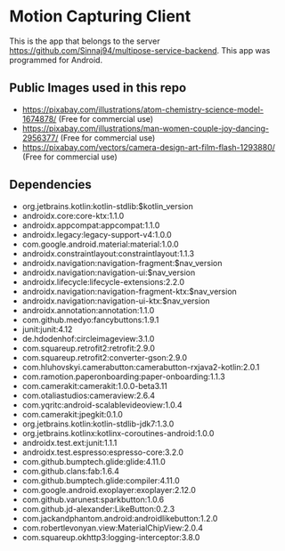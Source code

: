 # Motion Capturing Client
This is the app that belongs to the server https://github.com/Sinnaj94/multipose-service-backend.
This app was programmed for Android.
## Public Images used in this repo
- https://pixabay.com/illustrations/atom-chemistry-science-model-1674878/ (Free for commercial use)
- https://pixabay.com/illustrations/man-women-couple-joy-dancing-2956377/ (Free for commercial use)
- https://pixabay.com/vectors/camera-design-art-film-flash-1293880/ (Free for commercial use)
## Dependencies
- org.jetbrains.kotlin:kotlin-stdlib:$kotlin_version
- androidx.core:core-ktx:1.1.0
- androidx.appcompat:appcompat:1.1.0
- androidx.legacy:legacy-support-v4:1.0.0
- com.google.android.material:material:1.0.0
- androidx.constraintlayout:constraintlayout:1.1.3
- androidx.navigation:navigation-fragment:$nav_version
- androidx.navigation:navigation-ui:$nav_version
- androidx.lifecycle:lifecycle-extensions:2.2.0
- androidx.navigation:navigation-fragment-ktx:$nav_version
- androidx.navigation:navigation-ui-ktx:$nav_version
- androidx.annotation:annotation:1.1.0
- com.github.medyo:fancybuttons:1.9.1
- junit:junit:4.12
- de.hdodenhof:circleimageview:3.1.0
- com.squareup.retrofit2:retrofit:2.9.0
- com.squareup.retrofit2:converter-gson:2.9.0
- com.hluhovskyi.camerabutton:camerabutton-rxjava2-kotlin:2.0.1
- com.ramotion.paperonboarding:paper-onboarding:1.1.3
- com.camerakit:camerakit:1.0.0-beta3.11
- com.otaliastudios:cameraview:2.6.4
- com.yqritc:android-scalablevideoview:1.0.4
- com.camerakit:jpegkit:0.1.0
- org.jetbrains.kotlin:kotlin-stdlib-jdk7:1.3.0
- org.jetbrains.kotlinx:kotlinx-coroutines-android:1.0.0
- androidx.test.ext:junit:1.1.1
- androidx.test.espresso:espresso-core:3.2.0
- com.github.bumptech.glide:glide:4.11.0
- com.github.clans:fab:1.6.4
- com.github.bumptech.glide:compiler:4.11.0
- com.google.android.exoplayer:exoplayer:2.12.0
- com.github.varunest:sparkbutton:1.0.6
- com.github.jd-alexander:LikeButton:0.2.3
- com.jackandphantom.android:androidlikebutton:1.2.0
- com.robertlevonyan.view:MaterialChipView:2.0.4
- com.squareup.okhttp3:logging-interceptor:3.8.0
